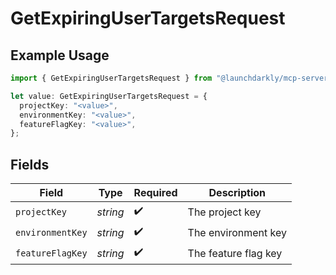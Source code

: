 # GetExpiringUserTargetsRequest

## Example Usage

```typescript
import { GetExpiringUserTargetsRequest } from "@launchdarkly/mcp-server/models/operations";

let value: GetExpiringUserTargetsRequest = {
  projectKey: "<value>",
  environmentKey: "<value>",
  featureFlagKey: "<value>",
};
```

## Fields

| Field                | Type                 | Required             | Description          |
| -------------------- | -------------------- | -------------------- | -------------------- |
| `projectKey`         | *string*             | :heavy_check_mark:   | The project key      |
| `environmentKey`     | *string*             | :heavy_check_mark:   | The environment key  |
| `featureFlagKey`     | *string*             | :heavy_check_mark:   | The feature flag key |